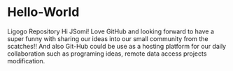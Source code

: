 # Hello-World
Ligogo Repository
Hi JSomi! Love GitHub and looking forward to have a super funny with sharing our ideas into our small community from the scatches!!
And also Git-Hub could be use as a hosting platform for our daily collaboration such as programing ideas, remote data access projects modification.
